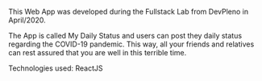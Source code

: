 This Web App was developed during the Fullstack Lab from DevPleno in April/2020.

The App is called My Daily Status and users can post they daily status regarding the COVID-19 pandemic.
This way, all your friends and relatives can rest assured that you are well in this terrible time. 

Technologies used: ReactJS
